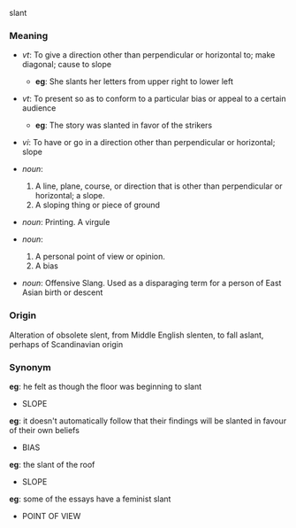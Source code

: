 slant
### Meaning
+ _vt_: To give a direction other than perpendicular or horizontal to; make diagonal; cause to slope
    + __eg__: She slants her letters from upper right to lower left
+ _vt_: To present so as to conform to a particular bias or appeal to a certain audience
    + __eg__: The story was slanted in favor of the strikers
+ _vi_: To have or go in a direction other than perpendicular or horizontal; slope

+ _noun_:
   1. A line, plane, course, or direction that is other than perpendicular or horizontal; a slope.
   2. A sloping thing or piece of ground
+ _noun_: Printing. A virgule
+ _noun_:
   1. A personal point of view or opinion.
   2. A bias
+ _noun_: Offensive Slang. Used as a disparaging term for a person of East Asian birth or descent

### Origin

Alteration of obsolete slent, from Middle English slenten, to fall aslant, perhaps of Scandinavian origin

### Synonym

__eg__: he felt as though the floor was beginning to slant

+ SLOPE

__eg__: it doesn't automatically follow that their findings will be slanted in favour of their own beliefs

+ BIAS

__eg__: the slant of the roof

+ SLOPE

__eg__: some of the essays have a feminist slant

+ POINT OF VIEW


